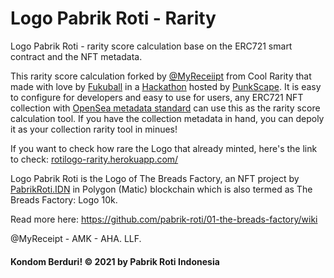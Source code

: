# Logo Pabrik Roti - Rarity

Logo Pabrik Roti - rarity score calculation base on the ERC721 smart contract and the NFT metadata.

This rarity score calculation forked by [@MyReceiipt](https://linktr.ee/myreceipt/) from Cool Rarity that made with love by [Fukuball](https://twitter.com/fukuball) in a [Hackathon](https://github.com/punkscape/01-rarity-analyser-hackathon) hosted by [PunkScape](https://punkscape.xyz/). It is easy to configure for developers and easy to use for users, any ERC721 NFT collection with [OpenSea metadata standard](https://docs.opensea.io/docs/metadata-standards) can use this as the rarity score calculation tool. If you have the collection metadata in hand, you can depoly it as your collection rarity tool in minues!

If you want to check how rare the Logo that already minted, here's the link to check: [rotilogo-rarity.herokuapp.com/](https://rotilogo-rarity.herokuapp.com/)

Logo Pabrik Roti is the Logo of The Breads Factory, an NFT project by [PabrikRoti.IDN](https://linktr.ee/pabrikroti.idn) in Polygon (Matic) blockchain which is also termed as The Breads Factory: Logo 10k.

Read more here:
https://github.com/pabrik-roti/01-the-breads-factory/wiki

@MyReceipt - AMK - AHA. LLF.

#### Kondom Berduri! © 2021 by Pabrik Roti Indonesia